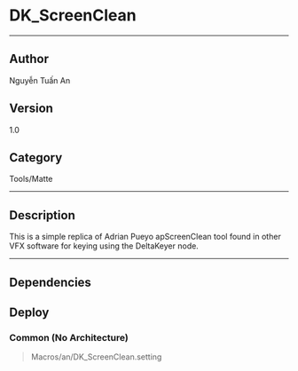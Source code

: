 # DK_ScreenClean
___

## Author
Nguyễn Tuấn An

## Version
1.0

## Category
Tools/Matte

___

## Description
<p>This is a simple replica of Adrian Pueyo apScreenClean tool found in other VFX software for keying using the DeltaKeyer node.</p>

___

## Dependencies

## Deploy

### Common (No Architecture)

> Macros/an/DK_ScreenClean.setting  
